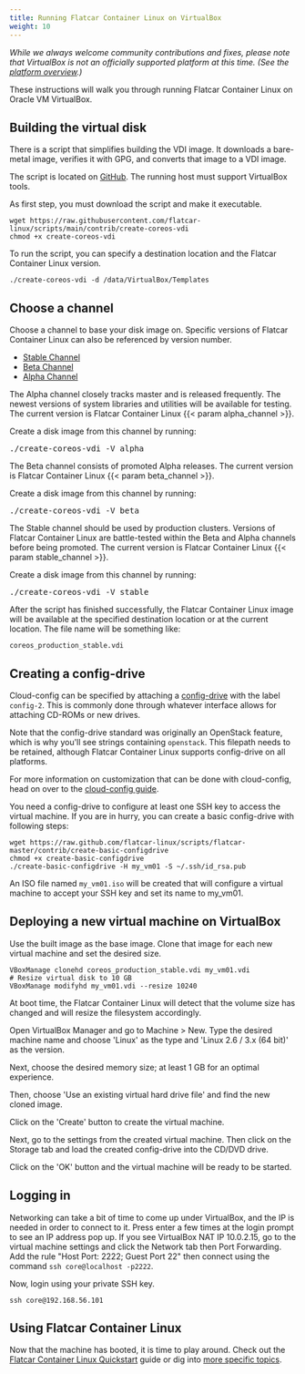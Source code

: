 ```yaml
---
title: Running Flatcar Container Linux on VirtualBox
weight: 10
---
```


_While we always welcome community contributions and fixes, please note that VirtualBox is not an officially supported platform at this time. (See the [platform overview](/#getting-started).)_

These instructions will walk you through running Flatcar Container Linux on Oracle VM VirtualBox.

## Building the virtual disk

There is a script that simplifies building the VDI image. It downloads a bare-metal image, verifies it with GPG, and converts that image to a VDI image.

The script is located on [GitHub](https://github.com/flatcar-linux/scripts/blob/main/contrib/create-coreos-vdi). The running host must support VirtualBox tools.

As first step, you must download the script and make it executable.

```shell
wget https://raw.githubusercontent.com/flatcar-linux/scripts/main/contrib/create-coreos-vdi
chmod +x create-coreos-vdi
```

To run the script, you can specify a destination location and the Flatcar Container Linux version.

```shell
./create-coreos-vdi -d /data/VirtualBox/Templates
```

## Choose a channel

Choose a channel to base your disk image on. Specific versions of Flatcar Container Linux can also be referenced by version number.

<div id="virtualbox-create">
  <ul class="nav nav-tabs">
    <li class="active"><a href="#stable-create" data-toggle="tab">Stable Channel</a></li>
    <li><a href="#beta-create" data-toggle="tab">Beta Channel</a></li>
    <li><a href="#alpha-create" data-toggle="tab">Alpha Channel</a></li>
  </ul>
  <div class="tab-content coreos-docs-image-table">
    <div class="tab-pane" id="alpha-create">
      <p>The Alpha channel closely tracks master and is released frequently. The newest versions of system libraries and utilities will be available for testing. The current version is Flatcar Container Linux {{< param alpha_channel >}}.</p>
      <p>Create a disk image from this channel by running:</p>
<pre>
./create-coreos-vdi -V alpha
</pre>
    </div>
    <div class="tab-pane" id="beta-create">
      <p>The Beta channel consists of promoted Alpha releases. The current version is Flatcar Container Linux {{< param beta_channel >}}.</p>
      <p>Create a disk image from this channel by running:</p>
<pre>
./create-coreos-vdi -V beta
</pre>
    </div>
  <div class="tab-pane active" id="stable-create">
      <p>The Stable channel should be used by production clusters. Versions of Flatcar Container Linux are battle-tested within the Beta and Alpha channels before being promoted. The current version is Flatcar Container Linux {{< param stable_channel >}}.</p>
      <p>Create a disk image from this channel by running:</p>
<pre>
./create-coreos-vdi -V stable
</pre>
    </div>
  </div>
</div>

After the script has finished successfully, the Flatcar Container Linux image will be available at the specified destination location or at the current location. The file name will be something like:

```shell
coreos_production_stable.vdi
```

## Creating a config-drive

Cloud-config can be specified by attaching a [config-drive](https://github.com/flatcar-linux/coreos-cloudinit/blob/master/Documentation/config-drive) with the label `config-2`. This is commonly done through whatever interface allows for attaching CD-ROMs or new drives.

Note that the config-drive standard was originally an OpenStack feature, which is why you'll see strings containing `openstack`. This filepath needs to be retained, although Flatcar Container Linux supports config-drive on all platforms.

For more information on customization that can be done with cloud-config, head on over to the [cloud-config guide](https://github.com/flatcar-linux/coreos-cloudinit/blob/master/Documentation/cloud-config).

You need a config-drive to configure at least one SSH key to access the virtual machine. If you are in hurry, you can create a basic config-drive with following steps:

```shell
wget https://raw.github.com/flatcar-linux/scripts/flatcar-master/contrib/create-basic-configdrive
chmod +x create-basic-configdrive
./create-basic-configdrive -H my_vm01 -S ~/.ssh/id_rsa.pub
```

An ISO file named `my_vm01.iso` will be created that will configure a virtual machine to accept your SSH key and set its name to my_vm01.

## Deploying a new virtual machine on VirtualBox

Use the built image as the base image. Clone that image for each new virtual machine and set the desired size.

```shell
VBoxManage clonehd coreos_production_stable.vdi my_vm01.vdi
# Resize virtual disk to 10 GB
VBoxManage modifyhd my_vm01.vdi --resize 10240
```

At boot time, the Flatcar Container Linux will detect that the volume size has changed and will resize the filesystem accordingly.

Open VirtualBox Manager and go to Machine > New. Type the desired machine name and choose 'Linux' as the type and 'Linux 2.6 / 3.x (64 bit)' as the version.

Next, choose the desired memory size; at least 1 GB for an optimal experience.

Then, choose 'Use an existing virtual hard drive file' and find the new cloned image.

Click on the 'Create' button to create the virtual machine.

Next, go to the settings from the created virtual machine. Then click on the Storage tab and load the created config-drive into the CD/DVD drive.

Click on the 'OK' button and the virtual machine will be ready to be started.

## Logging in

Networking can take a bit of time to come up under VirtualBox, and the IP is needed in order to connect to it. Press enter a few times at the login prompt to see an IP address pop up. If you see VirtualBox NAT IP 10.0.2.15, go to the virtual machine settings and click the Network tab then Port Forwarding. Add the rule "Host Port: 2222; Guest Port 22" then connect using the command `ssh core@localhost -p2222`.

Now, login using your private SSH key.

```shell
ssh core@192.168.56.101
```

## Using Flatcar Container Linux

Now that the machine has booted, it is time to play around. Check out the [Flatcar Container Linux Quickstart](quickstart) guide or dig into [more specific topics](https://docs.flatcar-linux.org).
